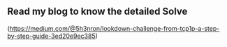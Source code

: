 ## Read my blog to know the detailed Solve 

(https://medium.com/@5h3nron/lookdown-challenge-from-tcp1p-a-step-by-step-guide-3ed20e9ec385)

